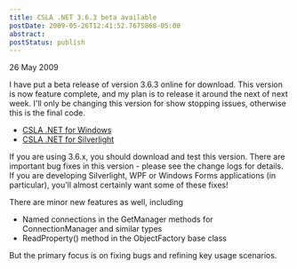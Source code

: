 ```yaml
---
title: CSLA .NET 3.6.3 beta available
postDate: 2009-05-26T12:41:52.7675868-05:00
abstract: 
postStatus: publish
---
```

26 May 2009

I have put a beta release of version 3.6.3 online for download. This version is now feature complete, and my plan is to release it around the next of next week. I'll only be changing this version for show stopping issues, otherwise this is the final code.

- [CSLA .NET for Windows](http://www.lhotka.net/cslanet/download.aspx)
- [CSLA .NET for Silverlight](http://www.lhotka.net/cslalight/download.aspx)


If you are using 3.6.x, you should download and test this version. There are important bug fixes in this version - please see the change logs for details. If you are developing Silverlight, WPF or Windows Forms applications (in particular), you'll almost certainly want some of these fixes!

There are minor new features as well, including

- Named connections in the GetManager methods for ConnectionManager and similar types
- ReadProperty() method in the ObjectFactory base class


But the primary focus is on fixing bugs and refining key usage scenarios.

